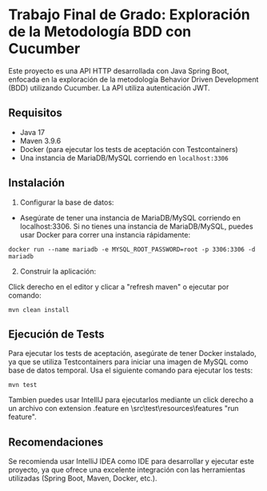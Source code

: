 # Trabajo Final de Grado: Exploración de la Metodología BDD con Cucumber

Este proyecto es una API HTTP desarrollada con Java Spring Boot, enfocada en la exploración de la metodología Behavior Driven Development (BDD) utilizando Cucumber. La API utiliza autenticación JWT.

## Requisitos

- Java 17
- Maven 3.9.6
- Docker (para ejecutar los tests de aceptación con Testcontainers)
- Una instancia de MariaDB/MySQL corriendo en `localhost:3306`

## Instalación

1. Configurar la base de datos:

- Asegúrate de tener una instancia de MariaDB/MySQL corriendo en localhost:3306. Si no tienes una instancia de MariaDB/MySQL, puedes usar Docker para correr una instancia rápidamente:

`docker run --name mariadb -e MYSQL_ROOT_PASSWORD=root -p 3306:3306 -d mariadb`

2. Construir la aplicación:

Click derecho en el editor y clicar a "refresh maven" o ejecutar por comando:

`mvn clean install`

## Ejecución de Tests

Para ejecutar los tests de aceptación, asegúrate de tener Docker instalado, ya que se utiliza Testcontainers para iniciar una imagen de MySQL como base de datos temporal. Usa el siguiente comando para ejecutar los tests:

`mvn test`

Tambien puedes usar IntellIJ para ejecutarlos mediante un click derecho a un archivo con extension .feature en \src\test\resources\features "run feature".

## Recomendaciones

Se recomienda usar IntelliJ IDEA como IDE para desarrollar y ejecutar este proyecto, ya que ofrece una excelente integración con las herramientas utilizadas (Spring Boot, Maven, Docker, etc.).
